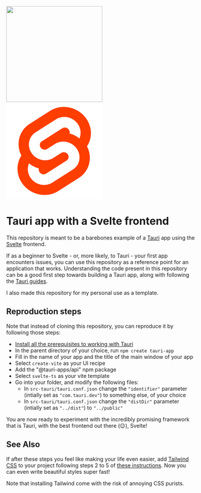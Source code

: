 <div style="margin-left: auto; margin-right: auto;">
  <img src="src-tauri/icons/icon.ico" width=256 height=256>
  <img src="src/assets/svelte.png" width=256 height=256>
</div>

# Tauri app with a Svelte frontend

This repository is meant to be a barebones example of a [Tauri](https://tauri.app) app using the [Svelte](https://svelte.dev/) frontend. 

If as a beginner to Svelte - or, more likely, to Tauri - your first app encounters issues, you can use this repository as a reference point for an application that works. Understanding the code present in this repository can be a good first step towards building a Tauri app, along with following the [Tauri guides](https://tauri.app/v1/guides/).

I also made this repository for my personal use as a template.

## Reproduction steps
Note that instead of cloning this repository, you can reproduce it by following those steps:

- [Install all the prerequisites to working with Tauri](https://tauri.app/v1/guides/getting-started/prerequisites)
- In the parent directory of your choice, run `npm create tauri-app`
- Fill in the name of your app and the title of the main window of your app
- Select `create-vite` as your UI recipe
- Add the "@tauri-apps/api" npm package
- Select `svelte-ts` as your vite template
- Go into your folder, and modify the following files:
  - In `src-tauri/tauri.conf.json` change the `"identifier"` parameter (intially set as `"com.tauri.dev"`) to something else, of your choice
  - In `src-tauri/tauri.conf.json` change the `"distDir"` parameter (intially set as `"../dist"`) to `"../public"`

You are now ready to experiment with the incredibly promising framework that is Tauri, with the best frontend out there (😉), Svelte!

## See Also

If after these steps you feel like making your life even easier, add [Tailwind CSS](https://tailwindcss.com/) to your project following steps 2 to 5 of [these instructions](https://tailwindcss.com/docs/guides/vite). Now you can even write beautiful styles super fast!

Note that installing Tailwind come with the risk of annoying CSS purists.

